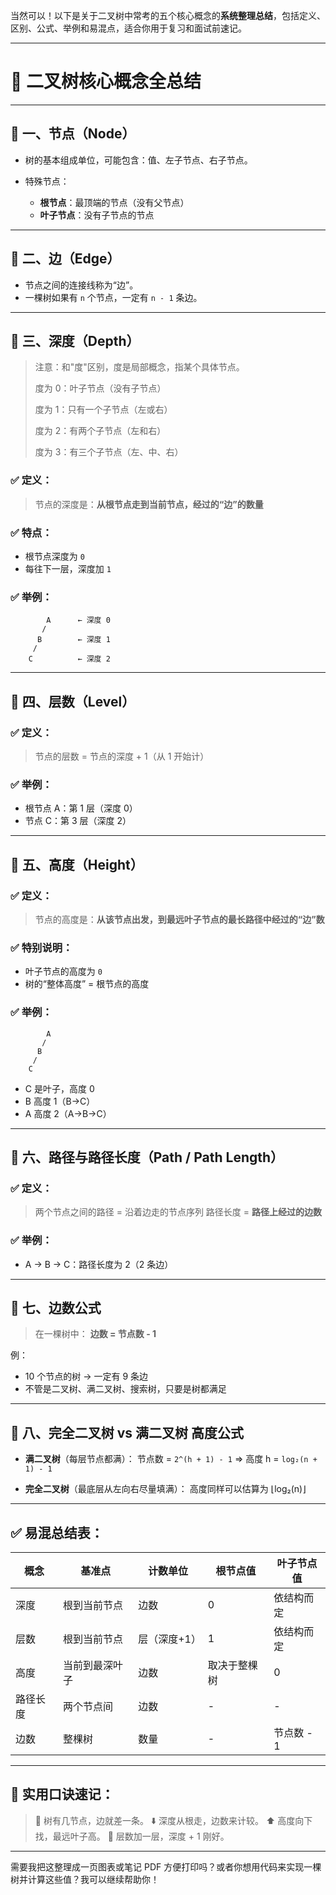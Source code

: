 当然可以！以下是关于二叉树中常考的五个核心概念的**系统整理总结**，包括定义、区别、公式、举例和易混点，适合你用于复习和面试前速记。

---

# 🧠 二叉树核心概念全总结

---

## 📌 一、节点（Node）

* 树的基本组成单位，可能包含：值、左子节点、右子节点。
* 特殊节点：

  * **根节点**：最顶端的节点（没有父节点）
  * **叶子节点**：没有子节点的节点

---

## 📌 二、边（Edge）

* 节点之间的连接线称为“边”。
* 一棵树如果有 `n` 个节点，一定有 `n - 1` 条边。

---

## 📌 三、深度（Depth）

> 注意：和"度"区别，度是局部概念，指某个具体节点。
>
> 度为 0：叶子节点（没有子节点）
>
> 度为 1：只有一个子节点（左或右）
>
> 度为 2：有两个子节点（左和右）
>
> 度为 3：有三个子节点（左、中、右）

### ✅ 定义：

> 节点的深度是：**从根节点走到当前节点，经过的“边”的数量**

### ✅ 特点：

* 根节点深度为 `0`
* 每往下一层，深度加 `1`

### ✅ 举例：

```
        A      ← 深度 0
       /
      B        ← 深度 1
     /
    C          ← 深度 2
```

---

## 📌 四、层数（Level）

### ✅ 定义：

> 节点的层数 = 节点的深度 + 1（从 1 开始计）

### ✅ 举例：

* 根节点 A：第 1 层（深度 0）
* 节点 C：第 3 层（深度 2）

---

## 📌 五、高度（Height）

### ✅ 定义：

> 节点的高度是：**从该节点出发，到最远叶子节点的最长路径中经过的“边”数**

### ✅ 特别说明：

* 叶子节点的高度为 `0`
* 树的“整体高度” = 根节点的高度

### ✅ 举例：

```
        A
       /
      B
     /
    C
```

* C 是叶子，高度 0
* B 高度 1（B→C）
* A 高度 2（A→B→C）

---

## 📌 六、路径与路径长度（Path / Path Length）

### ✅ 定义：

> 两个节点之间的路径 = 沿着边走的节点序列
> 路径长度 = **路径上经过的边数**

### ✅ 举例：

* A → B → C：路径长度为 2（2 条边）

---

## 📌 七、边数公式

> 在一棵树中：
> **边数 = 节点数 - 1**

例：

* 10 个节点的树 → 一定有 9 条边
* 不管是二叉树、满二叉树、搜索树，只要是树都满足

---

## 📌 八、完全二叉树 vs 满二叉树 高度公式

* **满二叉树**（每层节点都满）：
  节点数 = `2^(h + 1) - 1`
  ⇒ 高度 h = `log₂(n + 1) - 1`

* **完全二叉树**（最底层从左向右尽量填满）：
  高度同样可以估算为 ⌊log₂(n)⌋

---

## ✅ 易混总结表：

| 概念   | 基准点     | 计数单位    | 根节点值   | 叶子节点值   |
| ---- | ------- | ------- | ------ | ------- |
| 深度   | 根到当前节点  | 边数      | 0      | 依结构而定   |
| 层数   | 根到当前节点  | 层（深度+1） | 1      | 依结构而定   |
| 高度   | 当前到最深叶子 | 边数      | 取决于整棵树 | 0       |
| 路径长度 | 两个节点间   | 边数      | -      | -       |
| 边数   | 整棵树     | 数量      | -      | 节点数 - 1 |

---

## 🎯 实用口诀速记：

> 🌳 树有几节点，边就差一条。
> ⬇️ 深度从根走，边数来计较。
> ⬆️ 高度向下找，最远叶子高。
> 🔁 层数加一层，深度 + 1 刚好。

---

需要我把这整理成一页图表或笔记 PDF 方便打印吗？或者你想用代码来实现一棵树并计算这些值？我可以继续帮助你！

